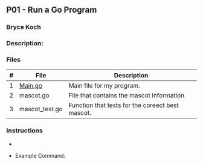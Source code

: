 ## P01 - Run a Go Program
### Bryce Koch
### Description:



### Files

|   #   | File             | Description                                        |
| :---: | ---------------- | -------------------------------------------------- |
|   1   | [Main.go](https://github.com/BKoch74/4143-PLC/blob/main/Assignments/P01/Main.go)      | Main file for my program.      |
|   2   | mascot.go  | File that contains the mascot information.   |
|   3   | mascot_test.go | Function that tests for the coreect best mascot. |

### Instructions

- 



- Example Command:

